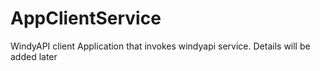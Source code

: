 # AppClientService
WindyAPI client Application that invokes windyapi service. Details will be added later
